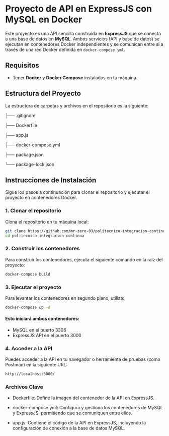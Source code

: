 # Proyecto de API en ExpressJS con MySQL en Docker

Este proyecto es una API sencilla construida en **ExpressJS** que se conecta a una base de datos en **MySQL**. Ambos servicios (API y base de datos) se ejecutan en contenedores Docker independientes y se comunican entre sí a través de una red Docker definida en `docker-compose.yml`.

## Requisitos

- Tener **Docker** y **Docker Compose** instalados en tu máquina.

## Estructura del Proyecto

La estructura de carpetas y archivos en el repositorio es la siguiente:

├── .gitignore 

├── Dockerfile 

├── app.js 

├── docker-compose.yml 

├── package.json 

└── package-lock.json


## Instrucciones de Instalación

Sigue los pasos a continuación para clonar el repositorio y ejecutar el proyecto en contenedores Docker.

### 1. Clonar el repositorio

Clona el repositorio en tu máquina local:

```bash
git clone https://github.com/mr-zero-03/politecnico-integracion-continua.git
cd politecnico-integracion-continua 
```

### 2. Construir los contenedores

Para construir los contenedores, ejecuta el siguiente comando en la raíz del proyecto:

```bash
docker-compose build
```

### 3. Ejecutar el proyecto

Para levantar los contenedores en segundo plano, utiliza:

```bash
docker-compose up -d
```

#### Esto iniciará ambos contenedores:

- MySQL en el puerto 3306
- ExpressJS API en el puerto 3000

### 4. Acceder a la API
Puedes acceder a la API en tu navegador o herramienta de pruebas (como Postman) en la siguiente URL:

```bash
http://localhost:3000/
```



### Archivos Clave
- Dockerfile: Define la imagen del contenedor de la API en ExpressJS.

- docker-compose.yml: Configura y gestiona los contenedores de MySQL y ExpressJS, permitiendo que se comuniquen entre ellos.

- app.js: Contiene el código de la API en ExpressJS, incluyendo la configuración de conexión a la base de datos MySQL.

